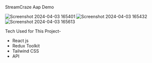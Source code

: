 
StreamCraze Aap Demo



![Screenshot 2024-04-03 165401](https://github.com/swatitonge24/StreamCraze.github.io/assets/138844716/d37c8ec8-7ea1-4d8e-8cb5-4f5241fe25a8)
![Screenshot 2024-04-03 165432](https://github.com/swatitonge24/StreamCraze.github.io/assets/138844716/8189d99a-32c8-4c81-baa3-288a158ab7b4)
![Screenshot 2024-04-03 165613](https://github.com/swatitonge24/StreamCraze.github.io/assets/138844716/75f443c9-4509-4e06-9452-b6a9ba357464)



Tech Used for This Project-
- React js
- Redux Toolkit
- Tailwind CSS
- API

